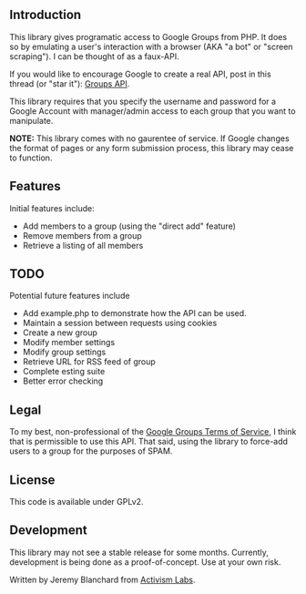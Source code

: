 

Introduction
------------
This library gives programatic access to Google Groups from PHP. It does so by emulating a user's interaction with a browser (AKA "a bot" or "screen scraping"). I can be thought of as a faux-API.

If you would like to encourage Google to create a real API, post in this thread (or "star it"): [Groups API](http://code.google.com/p/gdata-issues/issues/detail?id=27).

This library requires that you specify the username and password for a Google Account with manager/admin access to each group that you want to manipulate.

**NOTE:** This library comes with no gaurentee of service. If Google changes the format of pages or any form submission process, this library may cease to function.

Features
--------
Initial features include:

  * Add members to a group (using the "direct add" feature)
  * Remove members from a group
  * Retrieve a listing of all members


TODO
----
Potential future features include

  * Add example.php to demonstrate how the API can be used.
  * Maintain a session between requests using cookies
  * Create a new group
  * Modify member settings
  * Modify group settings
  * Retrieve URL for RSS feed of group
  * Complete esting suite
  * Better error checking


Legal
-----
To my best, non-professional of the [Google Groups Terms of Service](http://groups.google.com/googlegroups/terms_of_service.html), I think that is permissible to use this API. That said, using the library to force-add users to a group for the purposes of SPAM.


License
-------
This code is available under GPLv2.

Development
-----------
This library may not see a stable release for some months. Currently, development is being done as a proof-of-concept. Use at your own risk.

Written by Jeremy Blanchard from [Activism Labs](http://activismlabs.org).
